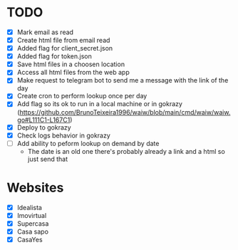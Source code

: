 # TODO

- [X] Mark email as read
- [X] Create html file from email read
- [X] Added flag for client_secret.json
- [X] Added flag for token.json
- [X] Save html files in a choosen location
- [X] Access all html files from the web app
- [X] Make request to telegram bot to send me a message with the link of the day
- [X] Create cron to perform lookup once per day 
- [X] Add flag so its ok to run in a local machine or in gokrazy (https://github.com/BrunoTeixeira1996/waiw/blob/main/cmd/waiw/waiw.go#L111C1-L167C1)
- [X] Deploy to gokrazy
- [X] Check logs behavior in gokrazy
- [ ] Add ability to peform lookup on demand by date
  - The date is an old one there's probably already a link and a html so just send that


# Websites

- [X] Idealista
- [X] Imovirtual
- [X] Supercasa
- [X] Casa sapo
- [X] CasaYes
